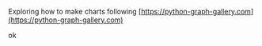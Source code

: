 Exploring how to make charts following [https://python-graph-gallery.com](https://python-graph-gallery.com)

ok

